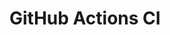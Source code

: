 # GitHub Actions CI






















































































































































































































































































































































































































































































































































































































































































































































































































































































































































































































































































































































































































































































































































































































































































































































































































































































































































































































